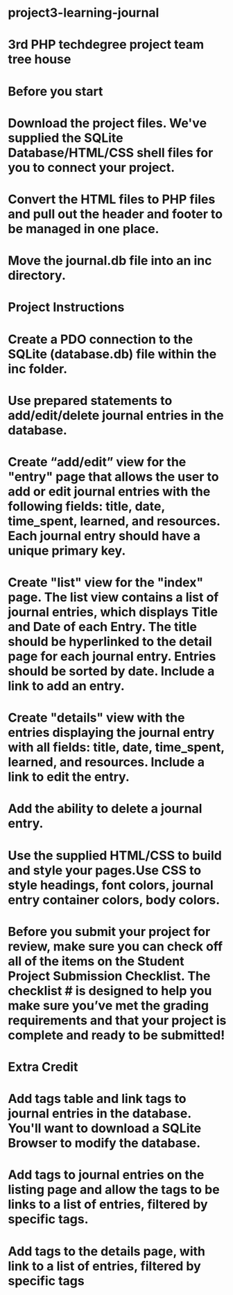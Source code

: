 # project3-learning-journal
# 3rd PHP techdegree project team tree house
#
# Before you start
# Download the project files. We've supplied the SQLite Database/HTML/CSS shell files for you to connect your project.
# Convert the HTML files to PHP files and pull out the header and footer to be managed in one place.
# Move the journal.db file into an inc directory.
#
# Project Instructions
# Create a PDO connection to the SQLite (database.db) file within the inc folder.
# Use prepared statements to add/edit/delete journal entries in the database.
# Create “add/edit” view for the "entry" page that allows the user to add or edit journal entries with the following fields: title, date, time_spent, learned, and resources. Each journal entry should have a unique primary key.
# Create "list" view for the "index" page. The list view contains a list of journal entries, which displays Title and Date of each Entry. The title should be hyperlinked to the detail page for each journal entry. Entries should be sorted by date. Include a link to add an entry.
# Create "details" view with the entries displaying the journal entry with all fields: title, date, time_spent, learned, and resources. Include a link to edit the entry.
# Add the ability to delete a journal entry.
# Use the supplied HTML/CSS to build and style your pages.Use CSS to style headings, font colors, journal entry container colors, body colors.
# Before you submit your project for review, make sure you can check off all of the items on the Student Project Submission Checklist. The checklist # is designed to help you make sure you’ve met the grading requirements and that your project is complete and ready to be submitted!

# Extra Credit
# Add tags table and link tags to journal entries in the database. You'll want to download a SQLite Browser to modify the database.
# Add tags to journal entries on the listing page and allow the tags to be links to a list of entries, filtered by specific tags.
# Add tags to the details page, with link to a list of entries, filtered by specific tags
